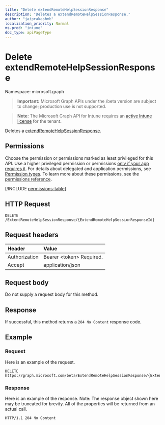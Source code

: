 ```yaml
---
title: "Delete extendRemoteHelpSessionResponse"
description: "Deletes a extendRemoteHelpSessionResponse."
author: "jaiprakashmb"
localization_priority: Normal
ms.prod: "intune"
doc_type: apiPageType
---
```


# Delete extendRemoteHelpSessionResponse

Namespace: microsoft.graph

> **Important:** Microsoft Graph APIs under the /beta version are subject to change; production use is not supported.

> **Note:** The Microsoft Graph API for Intune requires an [active Intune license](https://go.microsoft.com/fwlink/?linkid=839381) for the tenant.

Deletes a [extendRemoteHelpSessionResponse](../resources/intune-remoteassistance-extendremotehelpsessionresponse.md).

## Permissions
Choose the permission or permissions marked as least privileged for this API. Use a higher privileged permission or permissions [only if your app requires it](/graph/permissions-overview#best-practices-for-using-microsoft-graph-permissions). For details about delegated and application permissions, see [Permission types](/graph/permissions-overview#permission-types). To learn more about these permissions, see the [permissions reference](/graph/permissions-reference).

<!-- { "blockType": "permissions", "name": "intune_remoteassistance_extendremotehelpsessionresponse_delete" } -->
[!INCLUDE [permissions-table](../includes/permissions/intune-remoteassistance-extendremotehelpsessionresponse-delete-permissions.md)]

## HTTP Request
<!-- {
  "blockType": "ignored"
}
-->
``` http
DELETE /ExtendRemoteHelpSessionResponse/{ExtendRemoteHelpSessionResponseId}
```

## Request headers
|Header|Value|
|:---|:---|
|Authorization|Bearer &lt;token&gt; Required.|
|Accept|application/json|

## Request body
Do not supply a request body for this method.

## Response
If successful, this method returns a `204 No Content` response code.

## Example

### Request
Here is an example of the request.
``` http
DELETE https://graph.microsoft.com/beta/ExtendRemoteHelpSessionResponse/{ExtendRemoteHelpSessionResponseId}
```

### Response
Here is an example of the response. Note: The response object shown here may be truncated for brevity. All of the properties will be returned from an actual call.
``` http
HTTP/1.1 204 No Content
```
